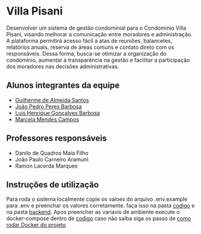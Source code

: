 # Villa Pisani

Desenvolver um sistema de gestão condominial para o Condomínio Villa Pisani, visando melhorar a comunicação entre moradores e administração. A plataforma permitirá acesso fácil a atas de reuniões, balancetes, relatórios anuais, reserva de áreas comuns e contato direto com os responsáveis. Dessa forma, busca-se otimizar a organização do condomínio, aumentar a transparência na gestão e facilitar a participação dos moradores nas decisões administrativas.

## Alunos integrantes da equipe

-   [Guilherme de Almeida Santos](https://github.com/guilhermeas04)
-   [João Pedro Peres Barbosa](https://github.com/jaoppb)
-   [Luis Henrique Gonçalves Barbosa](https://github.com/BGLuis)
-   [Marcela Mendes Campos](https://github.com/marcelacamposm)

## Professores responsáveis

-   Danilo de Quadros Maia Filho
-   João Paulo Carneiro Aramuni
-   Ramon Lacerda Marques

## Instruções de utilização

Para roda o sistema localmente copie os valoes do arquivo .env.example para .env e preenchar os valores corretamente. faça isso na pasta [codigo](/Codigo/) e na pasta [backend](/Codigo/backend/). Apos preencher as variavis de ambiente execute o docker-compose dentro de [codigo](/Codigo/) caso não saiba siga os passo de [como rodar Docker do projeto](/Codigo/README.md)

